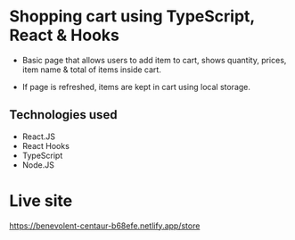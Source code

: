 # Shopping cart using TypeScript, React & Hooks

* Basic page that allows users to add item to cart, shows quantity, prices, item name & total of items inside cart.

* If page is refreshed, items are kept in cart using local storage.

## Technologies used
* React.JS
* React Hooks
* TypeScript
* Node.JS

# Live site

https://benevolent-centaur-b68efe.netlify.app/store